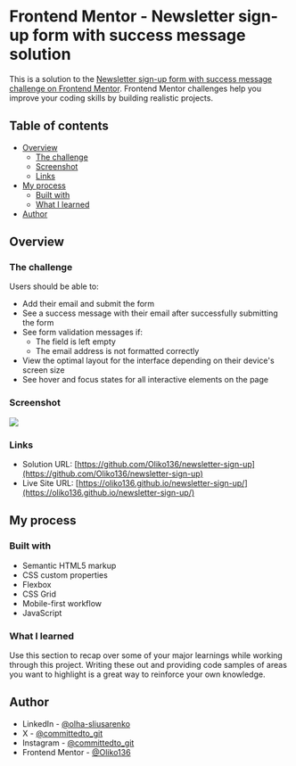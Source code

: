 # Frontend Mentor - Newsletter sign-up form with success message solution

This is a solution to the [Newsletter sign-up form with success message challenge on Frontend Mentor](https://www.frontendmentor.io/challenges/newsletter-signup-form-with-success-message-3FC1AZbNrv). Frontend Mentor challenges help you improve your coding skills by building realistic projects.

## Table of contents

- [Overview](#overview)
  - [The challenge](#the-challenge)
  - [Screenshot](#screenshot)
  - [Links](#links)
- [My process](#my-process)
  - [Built with](#built-with)
  - [What I learned](#what-i-learned)
- [Author](#author)

## Overview

### The challenge

Users should be able to:

- Add their email and submit the form
- See a success message with their email after successfully submitting the form
- See form validation messages if:
  - The field is left empty
  - The email address is not formatted correctly
- View the optimal layout for the interface depending on their device's screen size
- See hover and focus states for all interactive elements on the page

### Screenshot

![](./screenshot.jpg)

### Links

- Solution URL: [https://github.com/Oliko136/newsletter-sign-up](https://github.com/Oliko136/newsletter-sign-up)
- Live Site URL: [https://oliko136.github.io/newsletter-sign-up/](https://oliko136.github.io/newsletter-sign-up/)

## My process

### Built with

- Semantic HTML5 markup
- CSS custom properties
- Flexbox
- CSS Grid
- Mobile-first workflow
- JavaScript

### What I learned

Use this section to recap over some of your major learnings while working through this project. Writing these out and providing code samples of areas you want to highlight is a great way to reinforce your own knowledge.

## Author

- LinkedIn - [@olha-sliusarenko](https://www.linkedin.com/in/olha-sliusarenko/)
- X - [@committedto_git](https://x.com/committedto_git)
- Instagram - [@committedto_git](https://www.instagram.com/committedto_git/)
- Frontend Mentor - [@Oliko136](https://www.frontendmentor.io/profile/Oliko136)
